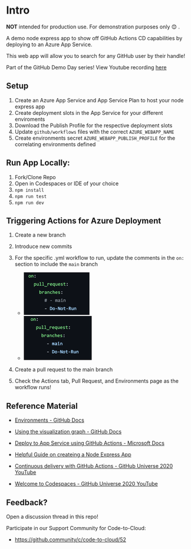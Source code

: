 # Intro

**NOT** intended for production use. For demonstration purposes only 😊 .

A demo node express app to show off GitHub Actions CD capabilities by deploying to an Azure App Service.

This web app will allow you to search for any GitHub user by their handle!

Part of the GitHub Demo Day series! View Youtube recording [here](https://www.youtube.com/watch?v=pfnGHNYQcg0&ab_channel=GitHub)

## Setup
1. Create an Azure App Service and App Service Plan to host your node express app
2. Create deployment slots in the App Service for your different enviroments
3. Download the Publish Profile for the respective deployment slots
4. Update `github/workflows` files with the correct `AZURE_WEBAPP_NAME`
5. Create environments secret `AZURE_WEBAPP_PUBLISH_PROFILE`  for the correlating environments defined  

## Run App Locally:

1. Fork/Clone Repo
2. Open in Codespaces or IDE of your choice
2. `npm install`
3. `npm run test`
4. `npm run dev`

## Triggering Actions for Azure Deployment

1. Create a new branch
2. Introduce new commits
3. For the specific .yml workflow to run, update the comments in the `on:` section to include the `main` branch
    - ![main-branch](.github/img/workflow_on_main.png)
    - ![main-branch-comment](.github/img/workflow_on_main_included.png)

4. Create a pull request to the main branch
5. Check the Actions tab, Pull Request, and Environments page as the workflow runs!


## Reference Material
- [Environments - GitHub Docs](https://docs.github.com/en/free-pro-team@latest/actions/reference/environments)

- [Using the visualization graph - GitHub Docs](https://docs.github.com/en/free-pro-team@latest/actions/managing-workflow-runs/using-the-visualization-graph)

- [Deploy to App Service using GitHub Actions - Microsoft Docs](https://docs.microsoft.com/en-us/azure/app-service/deploy-github-actions?tabs=applevel)

- [Helpful Guide on createing a Node Express App](https://auth0.com/blog/create-a-simple-and-stylish-node-express-app/)

- [Continuous delivery with GitHub Actions - GitHub Universe 2020 YouTube](https://www.youtube.com/watch?v=36hY0-O4STg&t=10s&ab_channel=GitHub)

- [Welcome to Codespaces - GitHub Universe 2020 YouTube](https://www.youtube.com/watch?v=j5VQ8OlwbqI&ab_channel=GitHub)

## Feedback?
Open a discussion thread in this repo!

Participate in our Support Community for Code-to-Cloud: 
- https://github.community/c/code-to-cloud/52
